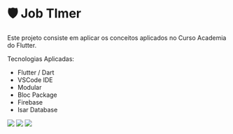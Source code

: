 # :shield: Job TImer

Este projeto consiste em aplicar os conceitos aplicados no Curso Academia do Flutter.

Tecnologias Aplicadas:

  * Flutter / Dart
  * VSCode IDE
  * Modular
  * Bloc Package
  * Firebase
  * Isar Database


<img src="https://img.shields.io/badge/Dart-0175C2?style=for-the-badge&logo=dart&logoColor=white">
<img src="https://img.shields.io/badge/Flutter-02569B?style=for-the-badge&logo=flutter&logoColor=white">
<img src="https://img.shields.io/badge/Firebase-F29D0C?style=for-the-badge&logo=firebase&logoColor=white">


